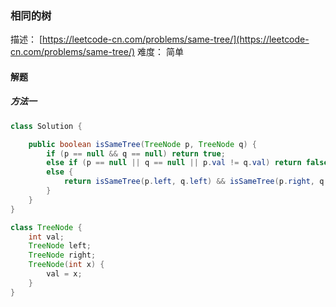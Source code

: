 ### 相同的树

描述： [https://leetcode-cn.com/problems/same-tree/](https://leetcode-cn.com/problems/same-tree/)
难度： 简单

#### 解题

##### 方法一

```java
class Solution {

    public boolean isSameTree(TreeNode p, TreeNode q) {
        if (p == null && q == null) return true;
        else if (p == null || q == null || p.val != q.val) return false;
        else {
            return isSameTree(p.left, q.left) && isSameTree(p.right, q.right);
        }
    }
}

class TreeNode {
    int val;
    TreeNode left;
    TreeNode right;
    TreeNode(int x) {
        val = x;
    }
}
```

